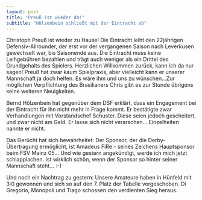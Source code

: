 ```yaml
---
layout: post
title: "Preuß ist wieder da!"
subtitle: "Hölzenbein schließt mit der Eintracht ab"
---
```


Christoph Preuß ist wieder zu Hause! Die Eintracht leiht den 22jährigen Defensiv-Allrounder, der erst vor der vergangenen Saison nach Leverkusen gewechselt war, bis Saisonende aus. Die Eintracht muss keine Leihgebühren bezahlen und trägt auch weniger als ein Drittel des Grundgehalts des Spielers. Herzlichen Willkommen zurück, kann ich da nur sagen! Preuß hat zwar kaum Spielpraxis, aber vielleicht kann er unserer Mannschaft ja doch helfen. Es wäre ihm und uns zu wünschen...Zur möglichen Verpflichtung des Brasilianers Chris gibt es zur Stunde übrigens keine weiteren Neuigkeiten.

Bernd Hölzenbein hat gegenüber dem DSF erklärt, dass ein Engagement bei der Eintracht für ihn nicht mehr in Frage kommt. Er bestätigte zwar Verhandlungen mit Vorstandschef Schuster. Diese seien jedoch gescheitert, und zwar nicht am Geld. Er lasse sich nicht verarschen... Einzelheiten nannte er nicht.

Das Gerücht hat sich bewahrheitet: Der Sponsor, der die Derby-Übertragung ermöglicht, ist Amadeus FiRe - seines Zeichens Hauptsponsor beim FSV Mainz 05... Und wie gestern angekündigt, werde ich mich jetzt schlapplachen. Ist wirklich schön, wenn der Sponsor so hinter seiner Mannschaft steht... :-)

Und noch ein Nachtrag zu gestern: Unsere Amateure haben in Hünfeld mit 3:0 gewonnen und sich so auf den 7. Platz der Tabelle vorgeschoben. Di Gregorio, Monopoli und Tiago schossen den verdienten Sieg heraus.
